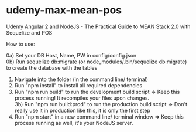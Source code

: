 # udemy-max-mean-pos
Udemy Angular 2 and NodeJS - The Practical Guide to MEAN Stack 2.0 with Sequelize and POS

How to use:  

0a) Set your DB Host, Name, PW in config/config.json  
0b) Run sequelize db:migrate (or node_modules/.bin/sequelize  db:migrate) to create the database with the tables  
1) Navigate into the folder (in the command line/ terminal)  
2) Run "npm install" to install all required dependencies  
3) Run "npm run build" to run the development build script => Keep this process running! It recompiles your files upon changes.  
3b) Run "npm run build:prod" to run the production build script => Don't really use it in production like this, it is only the first step 
4) Run "npm start" in a new command line/ terminal window => Keep this process running as well, it's your NodeJS server.  


